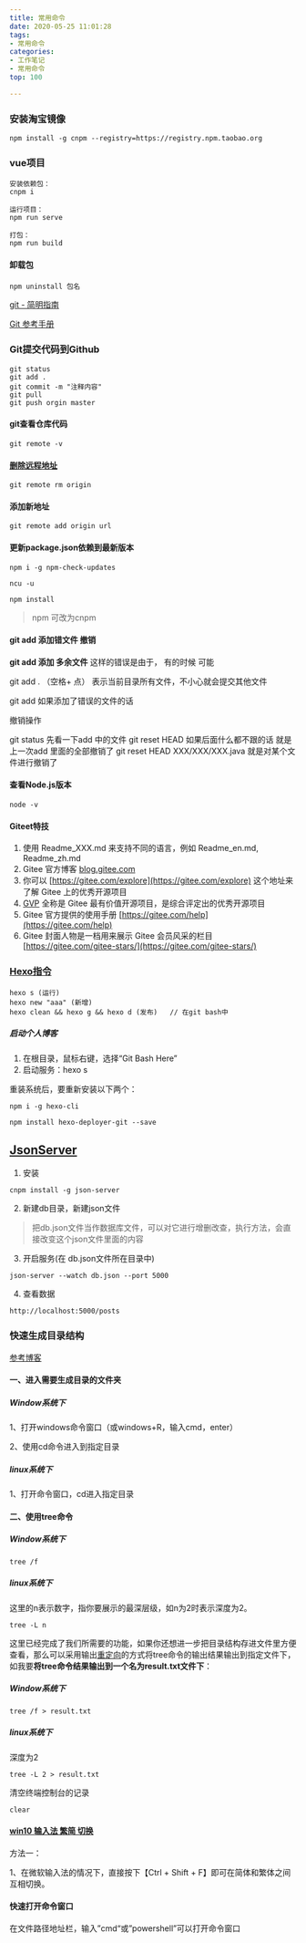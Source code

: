 ```yaml
---
title: 常用命令
date: 2020-05-25 11:01:28
tags: 
- 常用命令
categories: 
- 工作笔记
- 常用命令
top: 100

---
```


### 安装淘宝镜像

```
npm install -g cnpm --registry=https://registry.npm.taobao.org
```

### vue项目

```
安装依赖包：
cnpm i

运行项目：
npm run serve

打包：
npm run build
```

#### 卸载包

```
npm uninstall 包名
```



[git - 简明指南](http://rogerdudler.github.io/git-guide/index.zh.html)

[Git 参考手册](http://gitref.justjavac.com/)

### Git提交代码到Github

```
git status
git add .
git commit -m "注释内容"
git pull 
git push orgin master
```

#### git查看仓库代码

```
git remote -v
```

#### [删除远程地址](https://www.cnblogs.com/stronger-xsw/p/12991139.html)

```
git remote rm origin
```

#### 添加新地址

```
git remote add origin url
```

#### 更新package.json依赖到最新版本

```
npm i -g npm-check-updates

ncu -u

npm install
```

> npm 可改为cnpm

#### git add 添加错文件 撤销

**git add 添加 多余文件** 
这样的错误是由于， 有的时候 可能

git add . （空格+ 点） 表示当前目录所有文件，不小心就会提交其他文件

git add 如果添加了错误的文件的话

撤销操作

git status 先看一下add 中的文件 
git reset HEAD 如果后面什么都不跟的话 就是上一次add 里面的全部撤销了 
git reset HEAD XXX/XXX/XXX.java 就是对某个文件进行撤销了

#### 查看Node.js版本

```
node -v
```

#### Giteet特技

1.  使用 Readme\_XXX.md 来支持不同的语言，例如 Readme\_en.md, Readme\_zh.md
2.  Gitee 官方博客 [blog.gitee.com](https://blog.gitee.com)
3.  你可以 [https://gitee.com/explore](https://gitee.com/explore) 这个地址来了解 Gitee 上的优秀开源项目
4.  [GVP](https://gitee.com/gvp) 全称是 Gitee 最有价值开源项目，是综合评定出的优秀开源项目
5.  Gitee 官方提供的使用手册 [https://gitee.com/help](https://gitee.com/help)
6.  Gitee 封面人物是一档用来展示 Gitee 会员风采的栏目 [https://gitee.com/gitee-stars/](https://gitee.com/gitee-stars/)

### [Hexo指令](https://hexo.io/zh-cn/docs/commands.html)

```
hexo s (运行)
hexo new "aaa" (新增)
hexo clean && hexo g && hexo d (发布)   // 在git bash中
```

##### 启动个人博客

1. 在根目录，鼠标右键，选择“Git Bash Here”
2. 启动服务：hexo s

重装系统后，要重新安装以下两个：

```
npm i -g hexo-cli
```

```
npm install hexo-deployer-git --save
```

## [JsonServer](https://www.npmjs.com/package/json-server)

1. 安装

```
cnpm install -g json-server
```

2. 新建db目录，新建json文件

> 把db.json文件当作数据库文件，可以对它进行增删改查，执行方法，会直接改变这个json文件里面的内容

3. 开启服务(在 db.json文件所在目录中)

```
json-server --watch db.json --port 5000
```

4. 查看数据

```
http://localhost:5000/posts
```



### 快速生成目录结构

[参考博客](https://blog.csdn.net/qq_43538596/article/details/111089188)

#### 一、进入需要生成目录的文件夹

##### Window系统下

1、打开windows命令窗口（或windows+R，输入cmd，enter）

2、使用cd命令进入到指定目录

##### linux系统下

1、打开命令窗口，cd进入指定目录

#### 二、使用tree命令

##### Window系统下

```
tree /f
```

##### linux系统下

这里的n表示数字，指你要展示的最深层级，如n为2时表示深度为2。

```
tree -L n
```

这里已经完成了我们所需要的功能，如果你还想进一步把目录结构存进文件里方便查看，那么可以采用输出[重定向](https://so.csdn.net/so/search?q=重定向&spm=1001.2101.3001.7020)的方式将tree命令的输出结果输出到指定文件下，如我要**将tree命令结果输出到一个名为result.txt文件下**：

##### Window系统下

```
tree /f > result.txt
```

##### linux系统下

深度为2

```
tree -L 2 > result.txt
```

清空终端控制台的记录

```
clear
```

#### [win10 输入法 繁简 切换](https://m.uc23.net/jiaocheng/51690.html)

方法一：

1、在微软输入法的情况下，直接按下【Ctrl + Shift + F】即可在简体和繁体之间互相切换。



#### 快速打开命令窗口

在文件路径地址栏，输入”cmd“或”powershell”可以打开命令窗口